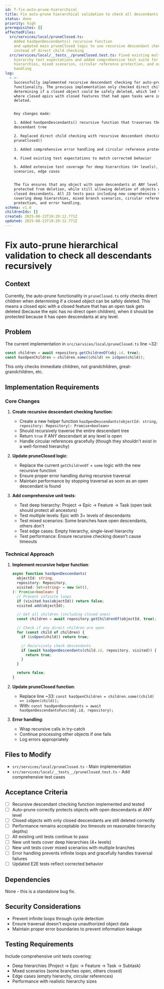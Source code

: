 ```yaml
---
id: T-fix-auto-prune-hierarchical
title: Fix auto-prune hierarchical validation to check all descendants recursively
status: done
priority: high
prerequisites: []
affectedFiles:
  src/services/local/pruneClosed.ts:
    Added hasOpenDescendants() recursive function
    and updated main pruneClosed logic to use recursive descendant checking
    instead of direct child checking
  src/services/local/__tests__/pruneClosed.test.ts: Fixed existing multi-level
    hierarchy test expectations and added comprehensive test suite for deep
    hierarchies, mixed scenarios, circular reference protection, and error
    handling
log:
  - >-
    Successfully implemented recursive descendant checking for auto-prune
    functionality. The previous implementation only checked direct children when
    determining if a closed object could be safely deleted, which led to the bug
    where closed epics with closed features that had open tasks were incorrectly
    deleted.


    Key changes made:

    1. Added hasOpenDescendants() recursive function that traverses the entire
    descendant tree

    2. Replaced direct child checking with recursive descendant checking in
    pruneClosed()

    3. Added comprehensive error handling and circular reference protection

    4. Fixed existing test expectations to match corrected behavior

    5. Added extensive test coverage for deep hierarchies (4+ levels), mixed
    scenarios, edge cases


    The fix ensures that any object with open descendants at ANY level is
    protected from deletion, while still allowing deletion of objects with only
    closed descendants. All 23 tests pass including new comprehensive test cases
    covering deep hierarchies, mixed branch scenarios, circular reference
    protection, and error handling.
schema: v1.0
childrenIds: []
created: 2025-08-22T19:29:12.771Z
updated: 2025-08-22T19:29:12.771Z
---
```


# Fix auto-prune hierarchical validation to check all descendants recursively

## Context

Currently, the auto-prune functionality in `pruneClosed.ts` only checks direct children when determining if a closed object can be safely deleted. This means a closed epic with a closed feature that has an open task gets deleted (because the epic has no direct open children), when it should be protected because it has open descendants at any level.

## Problem

The current implementation in `src/services/local/pruneClosed.ts` line ~32:

```typescript
const children = await repository.getChildrenOf(obj.id, true);
const hasOpenChildren = children.some((child) => isOpen(child));
```

This only checks immediate children, not grandchildren, great-grandchildren, etc.

## Implementation Requirements

### Core Changes

1. **Create recursive descendant checking function**:
   - Create a new helper function `hasOpenDescendants(objectId: string, repository: Repository): Promise<boolean>`
   - Should recursively traverse the entire descendant tree
   - Return `true` if ANY descendant at any level is open
   - Handle circular references gracefully (though they shouldn't exist in a well-formed hierarchy)

2. **Update pruneClosed logic**:
   - Replace the current `getChildrenOf` + `some` logic with the new recursive function
   - Ensure proper error handling during recursive traversal
   - Maintain performance by stopping traversal as soon as an open descendant is found

3. **Add comprehensive unit tests**:
   - Test deep hierarchy: Project → Epic → Feature → Task (open task should protect all ancestors)
   - Test multiple levels: Epic with 3+ levels of descendants
   - Test mixed scenarios: Some branches have open descendants, others don't
   - Test edge cases: Empty hierarchy, single-level hierarchy
   - Test performance: Ensure recursive checking doesn't cause timeouts

### Technical Approach

1. **Implement recursive helper function**:

   ```typescript
   async function hasOpenDescendants(
     objectId: string,
     repository: Repository,
     visited: Set<string> = new Set(),
   ): Promise<boolean> {
     // Prevent infinite loops
     if (visited.has(objectId)) return false;
     visited.add(objectId);

     // Get all children (including closed ones)
     const children = await repository.getChildrenOf(objectId, true);

     // Check if any direct children are open
     for (const child of children) {
       if (isOpen(child)) return true;

       // Recursively check descendants
       if (await hasOpenDescendants(child.id, repository, visited)) {
         return true;
       }
     }

     return false;
   }
   ```

2. **Update pruneClosed function**:
   - Replace line ~33: `const hasOpenChildren = children.some((child) => isOpen(child));`
   - With: `const hasOpenDescendants = await hasOpenDescendantsFunc(obj.id, repository);`

3. **Error handling**:
   - Wrap recursive calls in try-catch
   - Continue processing other objects if one fails
   - Log errors appropriately

## Files to Modify

- `src/services/local/pruneClosed.ts` - Main implementation
- `src/services/local/__tests__/pruneClosed.test.ts` - Add comprehensive test cases

## Acceptance Criteria

- [ ] Recursive descendant checking function implemented and tested
- [ ] Auto-prune correctly protects objects with open descendants at ANY level
- [ ] Closed objects with only closed descendants are still deleted correctly
- [ ] Performance remains acceptable (no timeouts on reasonable hierarchy depths)
- [ ] All existing unit tests continue to pass
- [ ] New unit tests cover deep hierarchies (4+ levels)
- [ ] New unit tests cover mixed scenarios with multiple branches
- [ ] Error handling prevents infinite loops and gracefully handles traversal failures
- [ ] Updated E2E tests reflect corrected behavior

## Dependencies

None - this is a standalone bug fix.

## Security Considerations

- Prevent infinite loops through cycle detection
- Ensure traversal doesn't expose unauthorized object data
- Maintain proper error boundaries to prevent information leakage

## Testing Requirements

Include comprehensive unit tests covering:

- Deep hierarchies (Project → Epic → Feature → Task → Subtask)
- Mixed scenarios (some branches open, others closed)
- Edge cases (empty hierarchy, circular references)
- Performance with realistic hierarchy sizes
